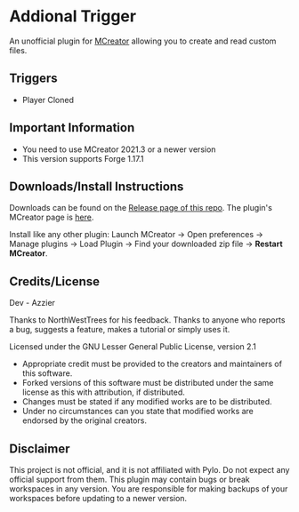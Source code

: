 # Addional Trigger
An unofficial plugin for [MCreator](https://mcreator.net/) allowing you to create and read custom files.

## Triggers
* Player Cloned 

## Important Information
* You need to use MCreator 2021.3 or a newer version
* This version supports Forge 1.17.1

## Downloads/Install Instructions
Downloads can be found on the [Release page of this repo](https://github.com/Azzy380/Addional-Trigger/).
The plugin's MCreator page is [here](https://mcreator.net/plugin/84150/addional-triggers).

Install like any other plugin: Launch MCreator -> Open preferences -> Manage plugins -> Load Plugin -> Find your downloaded zip file -> **Restart MCreator**.

## Credits/License
Dev - Azzier

Thanks to NorthWestTrees for his feedback.
Thanks to anyone who reports a bug, suggests a feature, makes a tutorial or simply uses it.

Licensed under the GNU Lesser General Public License, version 2.1  
* Appropriate credit must be provided to the creators and maintainers of this software.
* Forked versions of this software must be distributed under the same license as this with attribution, if distributed.
* Changes must be stated if any modified works are to be distributed.
* Under no circumstances can you state that modified works are endorsed by the original creators.

## Disclaimer
This project is not official, and it is not affiliated with Pylo. Do not expect any official support from them.
This plugin may contain bugs or break workspaces in any version. You are responsible for making backups of your workspaces before updating to a newer version.
